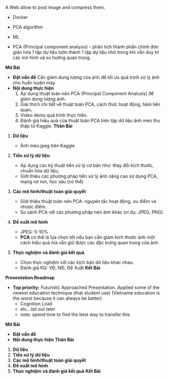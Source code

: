 A Web allow to post image and compress them.
+ Docker
+ PCA algorithm
+ ML

+ PCA (Principal component analysis) - phân tích thành phần chính
	đơn giản hóa 1 tập dự liệu lướn thành 1 tập dự liệu nhỏ trong khi vẫn duy trì các mô hình và xu hướng quan trọng.

**Mở Bài**
+ **Đặt vấn đề**
	Cần giảm dung lượng của ảnh để tối ưu quá trình xử lý ảnh cho huấn luyện máy. 
+ **Nội dung thực hiện**
	1) Áp dụng thuật toán nén PCA  (Principal Component Analusis) để giảm dung lượng ảnh.
	2) Giải thích chi tiết về thuật toán PCA, cách thức hoạt động, hàm liên quan,
	3)  Video demo quá trình thực hiện.
	4) Đánh giá hiệu quả của thuật toán PCA trên tập dữ liệu ảnh mèo thu thập từ Kaggle.
**Thân Bài**
1) **Dữ liệu** 
	+ Ảnh mèo.jpeg trên Kaggle
	
2) **Tiền xử lý dữ liệu** 
	+ Áp dụng các kỹ thuật tiền xử lý cơ bản như: thay đổi kích thước, chuẩn hóa dữ liệu,
	+ Giới thiệu các phương pháp tiền xử lý ảnh nâng cao sử dụng PCA, mạng nơ ron, học sâu (có thể) 
	
3) **Các mô hình/thuật toán giải quyết**
	- Giới thiệu thuật toán nén PCA: nguyên tắc hoạt động, ưu điểm và nhược điểm.
	- So sánh PCA với các phương pháp nén ảnh khác (ví dụ: JPEG, PNG).
	
4) **Đề xuất mô hình**
	+ JPEG: 5-10%
	+ **PCA** có thể là lựa chọn tốt nếu bạn cần giảm kích thước ảnh một cách hiệu quả mà vẫn giữ được các đặc trưng quan trọng của ảnh
	
5) **Thực nghiệm và đánh giá kết quả**
	+ Chọn thực nghiệm với các kịch bản dữ liệu khác nhau.
	+ Đánh giá KQ: VĐ, NĐ, Đề Xuất
**Kết Bài**


**Presentation Roadmap**
+ **Top priority:** Futuristic Approached Presentation. 
	Applied some of the newest education technique (that student use)
	(Vietname education is the worst because it can always be better)
	+ Cognition Load
	+ etc...list out later
	+ note: spend time to find the best way to transfer this 


**Mở Bài**
+ **Đặt vấn đề**
+ **Nội dung thực hiện**
**Thân Bài**
1) **Dữ liệu** 
2) **Tiền xử lý dữ liệu** 
3) **Các mô hình/thuật toán giải quyết**
4) **Đề xuất mô hình**
5) **Thực nghiệm và đánh giá kết quả**
**Kết Bài**

